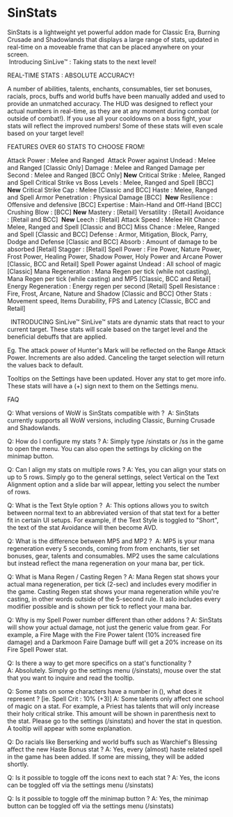 # SinStats
SinStats is a lightweight yet powerful addon made for Classic Era, Burning Crusade and Shadowlands that displays a large range of stats, updated in real-time on a moveable frame that can be placed anywhere on your screen.  
 Introducing SinLive™ : Taking stats to the next level!


REAL-TIME STATS : ABSOLUTE ACCURACY!

A number of abilities, talents, enchants, consumables, tier set bonuses, racials, procs, buffs and world buffs have been manually added and used to provide an unmatched accuracy. The HUD was designed to reflect your actual numbers in real-time, as they are at any moment during combat (or outside of combat!). If you use all your cooldowns on a boss fight, your stats will reflect the improved numbers! Some of these stats will even scale based on your target level!


FEATURES OVER 60 STATS TO CHOOSE FROM!

Attack Power : Melee and Ranged 
Attack Power against Undead : Melee and Ranged [Classic Only]
Damage : Melee and Ranged
Damage per Second : Melee and Ranged [BCC Only] **New**
Critical Strike : Melee, Ranged and Spell
Critical Strike vs Boss Levels : Melee, Ranged and Spell [BCC] **New**
Critical Strike Cap : Melee [Classic and BCC]
Haste : Melee, Ranged and Spell
Armor Penetration : Physical Damage [BCC]  **New**
Resilience : Offensive and defensive [BCC]
Expertise : Main-Hand and Off-Hand [BCC]
Crushing Blow : [BCC] **New**
Mastery : [Retail]
Versatility : [Retail]
Avoidance : [Retail and BCC]  **New**
Leech : [Retail]
Attack Speed : Melee
Hit Chance : Melee, Ranged and Spell [Classic and BCC]
Miss Chance : Melee, Ranged and Spell [Classic and BCC]
Defense : Armor, Mitigation, Block, Parry, Dodge and Defense [Classic and BCC]
Absorb : Amount of damage to be absorbed [Retail]
Stagger : [Retail]
Spell Power : Fire Power, Nature Power, Frost Power, Healing Power, Shadow Power, Holy Power and Arcane Power [Classic, BCC and Retail]
Spell Power against Undead : All school of magic [Classic]
Mana Regeneration : Mana Regen per tick (while not casting), Mana Regen per tick (while casting) and MP5 [Classic, BCC and Retail]
Energy Regeneration : Energy regen per second [Retail]
Spell Resistance : Fire, Frost, Arcane, Nature and Shadow [Classic and BCC]
Other Stats : Movement speed, Items Durability, FPS and Latency [Classic, BCC and Retail]

 
INTRODUCING SinLive™
SinLive™ stats are dynamic stats that react to your current target.
These stats will scale based on the target level and the beneficial debuffs that are applied.

Eg. The attack power of Hunter's Mark will be reflected on the Range Attack Power. Increments are also added.
Canceling the target selection will return the values back to default.

Tooltips on the Settings have been updated. Hover any stat to get more info.
These stats will have a (+) sign next to them on the Settings menu.


FAQ

Q: What versions of WoW is SinStats compatible with ? 
A: SinStats currently supports all WoW versions, including Classic, Burning Crusade and Shadowlands.

Q: How do I configure my stats ?
A: Simply type /sinstats or /ss in the game to open the menu. You can also open the settings by clicking on the minimap button.

Q: Can I align my stats on multiple rows ?
A: Yes, you can align your stats on up to 5 rows. Simply go to the general settings, select Vertical on the Text Alignment option and a slide bar will appear, letting you select the number of rows.

Q: What is the Text Style option ? 
A: This options allows you to switch between normal text to an abbreviated version of that stat text for a better fit in certain UI setups. For example, if the Text Style is toggled to "Short", the text of the stat Avoidance will then become AVD.

Q: What is the difference between MP5 and MP2 ? 
A: MP5 is your mana regeneration every 5 seconds, coming from from enchants, tier set bonuses, gear, talents and consumables. MP2 uses the same calculations but instead reflect the mana regeneration on your mana bar, per tick.

Q: What is Mana Regen / Casting Regen ?
A: Mana Regen stat shows your actual mana regeneration, per tick (2-sec) and includes every modifier in the game. Casting Regen stat shows your mana regeneration while you're casting, in other words outside of the 5-second rule. It aslo includes every modifier possible and is shown per tick to reflect your mana bar.

Q: Why is my Spell Power number different than other addons ?
A: SinStats will show your actual damage, not just the generic value from gear. For example, a Fire Mage with the Fire Power talent (10% increased fire damage) and a Darkmoon Faire Damage buff will get a 20% increase on its Fire Spell Power stat.

Q: Is there a way to get more specifics on a stat's functionality ?
A: Absolutely. Simply go the settings menu (/sinstats), mouse over the stat that you want to inquire and read the tooltip.

Q: Some stats on some characters have a number in (), what does it represent ? [ie. Spell Crit : 10% (+3)]
A: Some talents only affect one school of magic on a stat. For example, a Priest has talents that will only increase their holy critical strike. This amount will be shown in parenthesis next to the stat. Please go to the settings (/sinstats) and hover the stat in question. A tooltip will appear with some explanation.

Q: Do racials like Berserking and world buffs such as Warchief's Blessing affect the new Haste Bonus stat ?
A: Yes, every (almost) haste related spell in the game has been added. If some are missing, they will be added shortly.

Q: Is it possible to toggle off the icons next to each stat ?
A: Yes, the icons can be toggled off via the settings menu (/sinstats)

Q: Is it possible to toggle off the minimap button ?
A: Yes, the minimap button can be toggled off via the settings menu (/sinstats)

 

 
